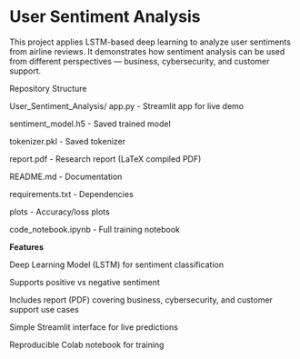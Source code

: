 # User Sentiment Analysis

This project applies LSTM-based deep learning to analyze user sentiments from airline reviews.
It demonstrates how sentiment analysis can be used from different perspectives — business, cybersecurity, and customer support.

Repository Structure

User_Sentiment_Analysis/
app.py                   - Streamlit app for live demo

sentiment_model.h5       - Saved trained model

tokenizer.pkl            - Saved tokenizer

report.pdf               - Research report (LaTeX compiled PDF)

README.md                - Documentation

requirements.txt         - Dependencies

plots                    - Accuracy/loss plots

code_notebook.ipynb      - Full training notebook

**Features**

Deep Learning Model (LSTM) for sentiment classification

Supports positive vs negative sentiment

Includes report (PDF) covering business, cybersecurity, and customer support use cases

Simple Streamlit interface for live predictions

Reproducible Colab notebook for training

